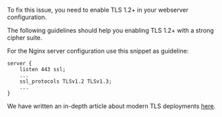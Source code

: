 To fix this issue, you need to enable TLS 1.2+ in your webserver configuration.

The following guidelines should help you enabling TLS 1.2+ with a strong cipher suite.

For the Nginx server configuration use this snippet as guideline:

```
server {
    listen 443 ssl;
    ...
    ssl_protocols TLSv1.2 TLSv1.3;
    ...
}
```

We have written an in-depth article about modern TLS deployments [here](https://blog.probely.com/how-to-deploy-modern-tls-in-2018-1b9a9cafc454).